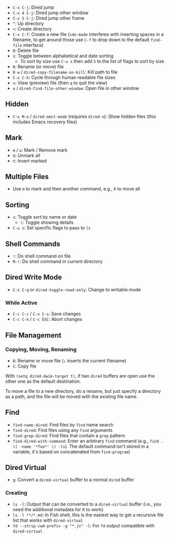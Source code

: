 - `C-x C-j`: Dired jump
- `C-x 4 C-j`: Dired jump other window
- `C-x 5 C-j`: Dired jump other frame
- `^`: Up directory
- `+`: Create directory
- `C-x C-f`: Create a new file (`ido-mode` interferes with inserting spaces in a filename, to get around those use `C-f` to drop down to the default `find-file` interface)
- `D`: Delete file
- `s`: Toggle between alphabetical and date sorting
    - To sort by size use `C-u s` then add `S` to the list of flags to sort by size
- `R`: Rename (or move) file
- `0 w` / `dired-copy-filename-as-kill`: Kill path to file
- `C-x C-h`: Cycle through human readable file sizes
- `v`: View (preview) file (then `q` to quit the view)
- `o` / `dired-find-file-other-window`: Open file in other window

## Hidden

- `C-x M-o` / `dired-omit-mode` (requires `dired-x`): Show hidden files (this includes Emacs recovery files)

## Mark

- `m` / `u`: Mark / Remove mark
- `U`: Unmark all
- `t`: Invert marked

## Multiple Files

- Use `m` to mark and then another command, e.g., `R` to move all

## Sorting

- `s`: Toggle sort by name or date
    - `(`: Toggle showing details
- `C-u s`: Set specific flags to pass to `ls`

## Shell Commands

- `!`: Do shell command on file
- `M-!`: Do shell command in current directory

## Dired Write Mode

- `C-x C-q` or `dired-toggle-read-only`: Change to writable mode

### While Active

- `C-c C-c` / `C-x C-s`: Save changes
- `C-c C-k` / `C-c ESC`: Abort changes

## File Management

### Copying, Moving, Renaming

- `R`: Rename or move file (`↓` inserts the current filename)
- `C`: Copy file

With `(setq dired-dwim-target t)`, if two `dired` buffers are open use the other one as the default destination.

To move a file to a new directory, do a rename, but just specify a directory as a path, and the file will be moved with the existing file name.

## Find

- `find-name-dired`: Find files by `find` name search
- `find-dired`: Find files using any `find` arguments
- `find-grep-dired`: Find files that contain a `grep` pattern
- `find-dired-with-command`: Enter an arbitrary `find` command (e.g., `find . \( -name '*foo*' \) -ls`). The default command isn't stored in a variable, it's based on concatenated from `find-program`)

## Dired Virtual

- `g`: Convert a `dired-virtual` buffer to a normal `dired` buffer

### Creating

- `ls -l`: Output that can be converted to a `dired-virtual` buffer (i.e., you need the additional metadata for it to work)
- `ls -l **/*.md`: In Fish shell, this is the easiest way to get a recursive file list that works with `dired-virtual`
- `fd --strip-cwd-prefix -g "*.js" -l`: For `fd` output compatible with `dired-virtual`

